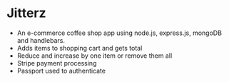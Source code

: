 # Jitterz
* An e-commerce coffee shop app using node.js, express.js, mongoDB and handlebars.
* Adds items to shopping cart and gets total
* Reduce and increase by one item or remove them all
* Stripe payment processing
* Passport used to authenticate
